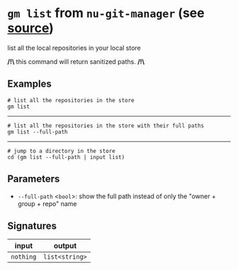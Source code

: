 # `gm list` from `nu-git-manager` (see [source](https://github.com/amtoine/nu-git-manager/blob/main/pkgs/nu-git-manager/nu-git-manager/mod.nu#L230))
list all the local repositories in your local store

**/!\\** this command will return sanitized paths. **/!\\**

## Examples
```nushell
# list all the repositories in the store
gm list
```
---
```nushell
# list all the repositories in the store with their full paths
gm list --full-path
```
---
```nushell
# jump to a directory in the store
cd (gm list --full-path | input list)
```

## Parameters
- `--full-path` <`bool`>: show the full path instead of only the "owner + group + repo" name


## Signatures
| input     | output         |
| --------- | -------------- |
| `nothing` | `list<string>` |

